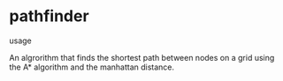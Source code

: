 # pathfinder

usage

An algrorithm that finds the shortest path between nodes on a grid using the A* algorithm and the manhattan distance.

